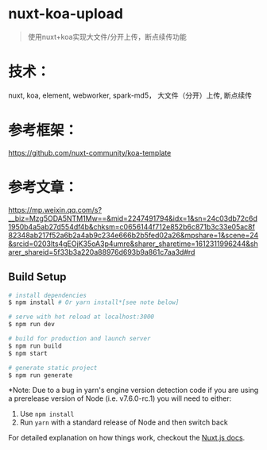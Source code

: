 # nuxt-koa-upload

> 使用nuxt+koa实现大文件/分开上传，断点续传功能

# 技术：
nuxt, koa, element, webworker, spark-md5， 大文件（分开）上传, 断点续传

# 参考框架：
https://github.com/nuxt-community/koa-template

# 参考文章：
https://mp.weixin.qq.com/s?__biz=Mzg5ODA5NTM1Mw==&mid=2247491794&idx=1&sn=24c03db72c6d1950b4a5ab27d554df4b&chksm=c0656144f712e852b6c871b3c33e05ac8f82348ab217f52a6b2a4ab9c234e666b2b5fed02a26&mpshare=1&scene=24&srcid=0203lts4gEOjK35oA3p4umre&sharer_sharetime=1612311996244&sharer_shareid=5f33b3a220a88976d693b9a861c7aa3d#rd

## Build Setup

``` bash
# install dependencies
$ npm install # Or yarn install*[see note below]

# serve with hot reload at localhost:3000
$ npm run dev

# build for production and launch server
$ npm run build
$ npm start

# generate static project
$ npm run generate
```

*Note: Due to a bug in yarn's engine version detection code if you are
using a prerelease version of Node (i.e. v7.6.0-rc.1) you will need to either:
  1. Use `npm install`
  2. Run `yarn` with a standard release of Node and then switch back

For detailed explanation on how things work, checkout the [Nuxt.js docs](https://github.com/nuxt/nuxt.js).
